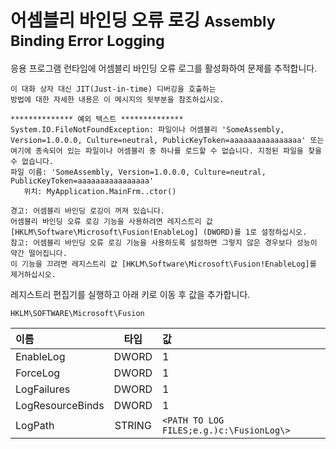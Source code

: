 어셈블리 바인딩 오류 로깅 <small>Assembly Binding Error Logging</small>
==============================

응용 프로그램 런타임에 어셈블리 바인딩 오류 로그를 활성화하여 문제를 추적합니다.

```plaintext
이 대화 상자 대신 JIT(Just-in-time) 디버깅을 호출하는
방법에 대한 자세한 내용은 이 메시지의 뒷부분을 참조하십시오.

************** 예외 텍스트 **************
System.IO.FileNotFoundException: 파일이나 어셈블리 'SomeAssembly, Version=1.0.0.0, Culture=neutral, PublicKeyToken=aaaaaaaaaaaaaaaa' 또는 여기에 종속되어 있는 파일이나 어셈블리 중 하나를 로드할 수 없습니다. 지정된 파일을 찾을 수 없습니다.
파일 이름: 'SomeAssembly, Version=1.0.0.0, Culture=neutral, PublicKeyToken=aaaaaaaaaaaaaaaa'
   위치: MyApplication.MainFrm..ctor()

경고: 어셈블리 바인딩 로깅이 꺼져 있습니다.
어셈블리 바인딩 오류 로깅 기능을 사용하려면 레지스트리 값 [HKLM\Software\Microsoft\Fusion!EnableLog] (DWORD)를 1로 설정하십시오.
참고: 어셈블리 바인딩 오류 로깅 기능을 사용하도록 설정하면 그렇지 않은 경우보다 성능이 약간 떨어집니다.
이 기능을 끄려면 레지스트리 값 [HKLM\Software\Microsoft\Fusion!EnableLog]를 제거하십시오.
```

레지스트리 편집기를 실행하고 아래 키로 이동 후 값을 추가합니다.

`HKLM\SOFTWARE\Microsoft\Fusion`

|이름|타입|값|
| :- | :-: | :- |
|EnableLog|DWORD|1|
|ForceLog|DWORD|1|
|LogFailures|DWORD|1|
|LogResourceBinds|DWORD|1|
|LogPath|STRING|`<PATH TO LOG FILES;e.g.)c:\FusionLog\>`|
